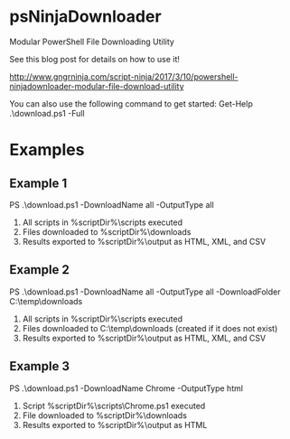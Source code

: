 # psNinjaDownloader #
Modular PowerShell File Downloading Utility

See this blog post for details on how to use it!

http://www.gngrninja.com/script-ninja/2017/3/10/powershell-ninjadownloader-modular-file-download-utility

You can also use the following command to get started:
Get-Help .\download.ps1 -Full

# Examples #

## Example 1 ##

PS .\download.ps1 -DownloadName all -OutputType all

1. All scripts in %scriptDir%\scripts executed
2. Files downloaded to %scriptDir%\downloads
3. Results exported to %scriptDir%\output as HTML, XML, and CSV

## Example 2 ##

PS .\download.ps1 -DownloadName all -OutputType all -DownloadFolder C:\temp\downloads

1. All scripts in %scriptDir%\scripts executed
2. Files downloaded to C:\temp\downloads (created if it does not exist)
3. Results exported to %scriptDir%\output as HTML, XML, and CSV

## Example 3 ##

PS .\download.ps1 -DownloadName Chrome -OutputType html    

1. Script %scriptDir%\scripts\Chrome.ps1 executed
2. File downloaded to %scriptDir%\downloads
3. Results exported to %scriptDir%\output as HTML